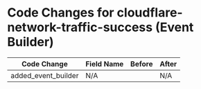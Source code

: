 # Code Changes for cloudflare-network-traffic-success (Event Builder)

| Code Change | Field Name | Before | After |
|-------------|------------|--------|-------|
| added_event_builder | N/A |  | N/A |